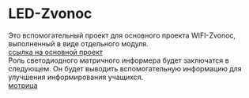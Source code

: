 # LED-Zvonoc
Это вспомогательный проект для основного проекта WIFI-Zvonoc, выполненный в виде отдельного модуля.  
[ссылка на основной проект](https://github.com/ddv11711/WIFI-Zvonoc)  
Роль светодиодного матричного информера будет заключатся в следующем. Он будет выводить вспомогательную информацию для улучшения информирования учащихся.  
[мотрица](Картинки/матрица.jpg)
